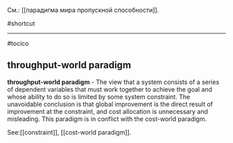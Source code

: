 См.: [[парадигма мира пропускной способности]].

#shortcut




<hr/>

#tocico

## throughput-world paradigm

<b>throughput-world paradigm</b> - The view that a system consists of a series of dependent variables that must work together to achieve the goal and whose ability to do so is limited by some system constraint. The unavoidable conclusion is that global improvement is the direct result of improvement at the constraint, and cost allocation is unnecessary and misleading. This paradigm is in conflict with the cost-world paradigm. 



See:[[constraint]], [[cost-world paradigm]].

